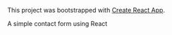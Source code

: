 This project was bootstrapped with [Create React App](https://github.com/facebookincubator/create-react-app).

A simple contact form using React